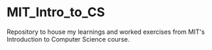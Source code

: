 # MIT_Intro_to_CS
Repository to house my learnings and worked exercises from MIT's Introduction to Computer Science course.
